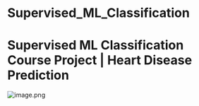 # Supervised_ML_Classification
# **Supervised ML Classification Course Project | Heart Disease Prediction**
![image.png](https://static.vecteezy.com/system/resources/previews/018/244/237/original/3d-illustration-of-heart-disease-warning-png.png)
